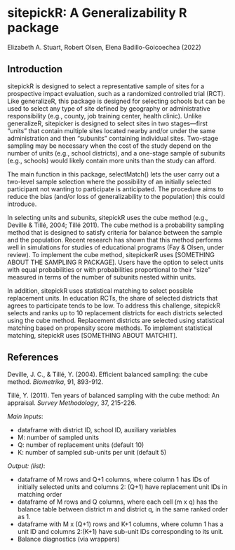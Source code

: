 # sitepickR: A Generalizability R package
Elizabeth A. Stuart, Robert Olsen, Elena Badillo-Goicoechea (2022)

## Introduction

sitepickR is designed to select a representative sample of sites for a prospective impact evaluation, such as a randomized controlled trial (RCT). Like generalizeR, this package is designed for selecting schools but can be used to select any type of site defined by geography or administrative responsibility (e.g., county, job training center, health clinic). Unlike generalizeR, sitepicker is designed to select sites in two stages—first “units” that contain multiple sites located nearby and/or under the same administration and then “subunits” containing individual sites. Two-stage sampling may be necessary when the cost of the study depend on the number of units (e.g., school districts), and a one-stage sample of subunits (e.g., schools) would likely contain more units than the study can afford.

The main function in this package, selectMatch() lets the user carry out a two-level sample selection where the possibility of an initially selected participant not wanting to participate is anticipated. The procedure aims to reduce the bias (and/or loss of generalizability to the population) this could introduce.

In selecting units and subunits, sitepickR uses the cube method (e.g., Deville & Tillé, 2004; Tillé 2011). The cube method is a probability sampling method that is designed to satisfy criteria for balance between the sample and the population. Recent research has shown that this method performs well in simulations for studies of educational programs (Fay & Olsen, under review). To implement the cube method, sitepickerR uses [SOMETHING ABOUT THE SAMPLING R PACKAGE]. Users have the option to select units with equal probabilities or with probabilities proportional to their “size” measured in terms of the number of subunits nested within units.



In addition, sitepickR uses statistical matching to select possible replacement units. In education RCTs, the share of selected districts that agrees to participate tends to be low. To address this challenge, sitepickR selects and ranks up to 10 replacement districts for each districts selected using the cube method. Replacement districts are selected using statistical matching based on propensity score methods. To implement statistical matching, sitepickR uses [SOMETHING ABOUT MATCHIT].

## References

Deville, J. C., & Tillé, Y. (2004). Efficient balanced sampling: the cube method. _Biometrika_, 91, 893-912.

Tillé, Y. (2011). Ten years of balanced sampling with the cube method: An appraisal. _Survey Methodology_, 37, 215-226.


_Main Inputs_: 
- dataframe with district ID, school ID, auxiliary variables
- M: number of sampled units
- Q: number of replacement units (default 10)
- K: number of sampled sub-units per unit (default 5)

_Output: (list)_:
- dataframe of M rows and Q+1 columns, where column 1 has IDs of initially selected units and columns 2: (Q+1) have replacement unit IDs in matching order
- dataframe of M rows and Q columns, where each cell (m x q) has the balance table between district m and district q, in the same ranked order as 1.
- dataframe with M x (Q+1) rows and K+1 columns, where column 1 has a unit ID and columns 2:(K+1) have sub-unit IDs corresponding to its unit.
- Balance diagnostics (via wrappers)
